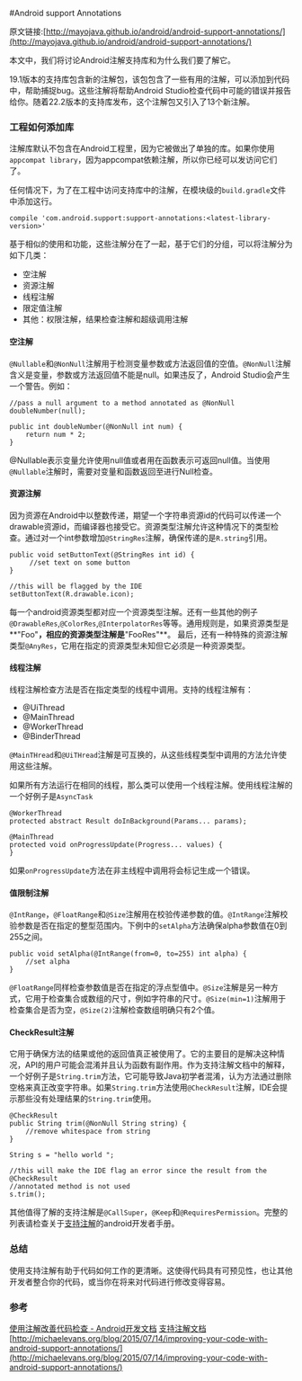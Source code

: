 #Android support Annotations

原文链接:[http://mayojava.github.io/android/android-support-annotations/](http://mayojava.github.io/android/android-support-annotations/)

本文中，我们将讨论Android注解支持库和为什么我们要了解它。

19.1版本的支持库包含新的注解包，该包包含了一些有用的注解，可以添加到代码中，帮助捕捉bug。这些注解将帮助Android Studio检查代码中可能的错误并报告给你。随着22.2版本的支持库发布，这个注解包又引入了13个新注解。

### 工程如何添加库
注解库默认不包含在Android工程里，因为它被做出了单独的库。如果你使用`appcompat library`，因为appcompat依赖注解，所以你已经可以发访问它们了。

任何情况下，为了在工程中访问支持库中的注解，在模块级的`build.gradle`文件中添加这行。

```
compile 'com.android.support:support-annotations:<latest-library-version>'
```
基于相似的使用和功能，这些注解分在了一起，基于它们的分组，可以将注解分为如下几类：

* 空注解
* 资源注解
* 线程注解
* 限定值注解
* 其他：权限注解，结果检查注解和超级调用注解

#### 空注解
`@Nullable`和`@NonNull`注解用于检测变量参数或方法返回值的空值。`@NonNull`注解含义是变量，参数或方法返回值不能是null。如果违反了，Android Studio会产生一个警告。例如：

```
//pass a null argument to a method annotated as @NonNull
doubleNumber(null);

public int doubleNumber(@NonNull int num) {
    return num * 2;
}
```
@Nullable表示变量允许使用null值或者用在函数表示可返回null值。当使用`@Nullable`注解时，需要对变量和函数返回至进行Null检查。

#### 资源注解
因为资源在Android中以整数传递，期望一个字符串资源id的代码可以传递一个drawable资源id，而编译器也接受它。资源类型注解允许这种情况下的类型检查。通过对一个int参数增加`@StringRes`注解，确保传递的是`R.string`引用。

```
public void setButtonText(@StringRes int id) {
     //set text on some button
}

//this will be flagged by the IDE
setButtonText(R.drawable.icon);
```
每一个android资源类型都对应一个资源类型注解。还有一些其他的例子`@DrawableRes`,`@ColorRes`,`@InterpolatorRes`等等。通用规则是，如果资源类型是**"Foo"**，相应的资源类型注解是**"FooRes"**。
最后，还有一种特殊的资源注解类型`@AnyRes`，它用在指定的资源类型未知但它必须是一种资源类型。

#### 线程注解
线程注解检查方法是否在指定类型的线程中调用。支持的线程注解有：

* @UiThread
* @MainThread
* @WorkerThread
* @BinderThread

`@MainTHread`和`@UiTHread`注解是可互换的，从这些线程类型中调用的方法允许使用这些注解。

如果所有方法运行在相同的线程，那么类可以使用一个线程注解。使用线程注解的一个好例子是`AsyncTask`

```
@WorkerThread
protected abstract Result doInBackground(Params... params);

@MainThread
protected void onProgressUpdate(Progress... values) {
}
```
如果`onProgressUpdate`方法在非主线程中调用将会标记生成一个错误。

#### 值限制注解
`@IntRange`，`@FloatRange`和`@Size`注解用在校验传递参数的值。`@IntRange`注解校验参数是否在指定的整型范围内。下例中的`setAlpha`方法确保alpha参数值在0到255之间。

```
public void setAlpha(@IntRange(from=0, to=255) int alpha) {
    //set alpha
}
```
`@FloatRange`同样检查参数值是否在指定的浮点型值中。`@Size`注解是另一种方式，它用于检查集合或数组的尺寸，例如字符串的尺寸。`@Size(min=1)`注解用于检查集合是否为空，`@Size(2)`注解检查数组明确只有2个值。

#### CheckResult注解
它用于确保方法的结果或他的返回值真正被使用了。它的主要目的是解决这种情况，API的用户可能会混淆并且认为函数有副作用。作为支持注解文档中的解释，一个好例子是`String.trim`方法，它可能导致Java初学者混淆，认为方法通过删除空格来真正改变字符串。如果`String.trim`方法使用`@CheckResult`注解，IDE会提示那些没有处理结果的`String.trim`使用。

```
@CheckResult
public String trim(@NonNull String string) {
    //remove whitespace from string
}

String s = "hello world ";

//this will make the IDE flag an error since the result from the @CheckResult
//annotated method is not used
s.trim();
```
其他值得了解的支持注解是`@CallSuper`，`@Keep`和`@RequiresPermission`。完整的列表请检查关于[支持注解](https://developer.android.com/reference/android/support/annotation/package-summary.html)的android开发者手册。

### 总结
使用支持注解有助于代码如何工作的更清晰。这使得代码具有可预见性，也让其他开发者整合你的代码，或当你在将来对代码进行修改变得容易。

### 参考
[使用注解改善代码检查 - Android开发文档](https://developer.android.com/studio/write/annotations.html#adding-nullness)
[支持注解文档](http://tools.android.com/tech-docs/support-annotations)
[http://michaelevans.org/blog/2015/07/14/improving-your-code-with-android-support-annotations/](http://michaelevans.org/blog/2015/07/14/improving-your-code-with-android-support-annotations/)